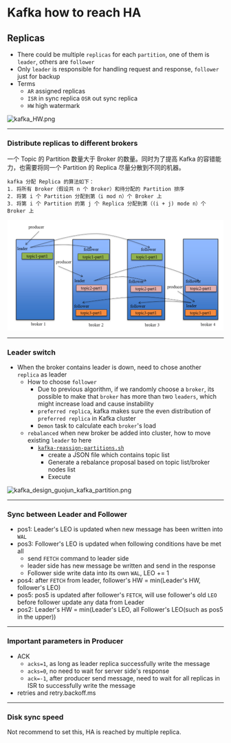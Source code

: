 # Kafka how to reach HA

## Replicas

- There could be multiple `replicas` for each `partition`, one of them is `leader`, others are `follower`
- Only `leader` is responsible for handling request and response, `follower` just for backup
- Terms
  - `AR` assigned replicas
  - `ISR` in sync replica `OSR` out sync replica
  - `HW` high watermark

<img src="https://user-images.githubusercontent.com/16873751/106363357-f3f24480-62dc-11eb-8d98-d45b14eff6ff.png" alt="kafka_HW.png" width="600"/>



***

### Distribute replicas to different brokers

一个 Topic 的 Partition 数量大于 Broker 的数量。同时为了提高 Kafka 的容错能力，也需要将同一个 Partition 的 Replica 尽量分散到不同的机器。

```
kafka 分配 Replica 的算法如下：
1. 将所有 Broker（假设共 n 个 Broker）和待分配的 Partition 排序
2. 将第 i 个 Partition 分配到第（i mod n）个 Broker 上
3. 将第 i 个 Partition 的第 j 个 Replica 分配到第（(i + j) mode n）个 Broker 上 
```
<img src="../resources/kafka_design_guojun_kafka_partition.png" alt="kafka_design_guojun_kafka_partition.png" width="600"/>
<br/>

***

### Leader switch

- When the broker contains leader is down, need to chose another `replica` as leader
  - How to choose `follower`
     + Due to previous algorithm, if we randomly choose a `broker`, its possible to make that `broker` has more than two `leaders`, which might increase load and cause instability
     +  `preferred replica`, kafka makes sure the even distribution of `preferred replica` in Kafka cluster
     +  `Demon` task to calculate each `broker`'s load
  - `rebalanced` when new broker be added into cluster, how to move existing `leader` to here
     + [`kafka-reassign-partitions.sh`](https://docs.cloudera.com/runtime/7.2.1/kafka-managing/topics/kafka-manage-cli-reassign-overview.html)
         + create a JSON file which contains topic list
         + Generate a rebalance proposal based on topic list/broker nodes list
         + Execute

<img src="https://user-images.githubusercontent.com/16873751/106364168-df647b00-62e1-11eb-82f3-e51159490523.png" alt="kafka_design_guojun_kafka_partition.png" width="600"/>
<br/>

***

### Sync between Leader and Follower

- pos1: Leader's LEO is updated when new message has been written into `WAL`
- pos3: Follower's LEO is updated when following conditions have be met all
  - send `FETCH` command to leader side
  - leader side has new message be written and send in the response
  - Follower side write data into its own `WAL`, LEO += 1
- pos4: after `FETCH` from leader, follower's HW = min(Leader's HW, follower's LEO)
- pos5: pos5 is updated after follower's `FETCH`, will use follower's old `LEO` before follower update any data from Leader
- pos2: Leader's HW = min(Leader's LEO, all Follower's LEO(such as pos5 in the upper))

***

### Important parameters in Producer

- ACK
  - `acks=1`, as long as leader replica successfully write the message
  - `acks=0`, no need to wait for server side's response
  - `ack=-1`, after producer send message, need to wait for all replicas in ISR to successfully write the message
- retries and retry.backoff.ms

***

### Disk sync speed
Not recommend to set this, HA is reached by multiple replica.
